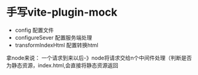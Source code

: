 # 手写vite-plugin-mock

- config  配置文件
- configureSever  配置服务端处理
- transformIndexHtml 配置转换html

拿node来说：
一个请求到来以后-》node将请求交给n个中间件处理（判断是否为静态资源，index.html,会直接将静态资源返回